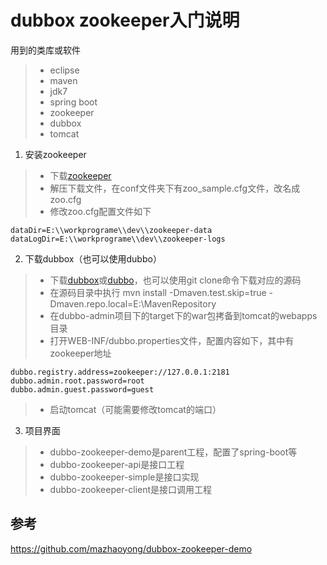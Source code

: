 dubbox zookeeper入门说明
===

用到的类库或软件

> * eclipse
> * maven
> * jdk7
> * spring boot
> * zookeeper
> * dubbox
> * tomcat

1. 安装zookeeper

> * 下载[zookeeper](http://zookeeper.apache.org/)
> * 解压下载文件，在conf文件夹下有zoo_sample.cfg文件，改名成zoo.cfg
> * 修改zoo.cfg配置文件如下
```
dataDir=E:\\workprograme\\dev\\zookeeper-data
dataLogDir=E:\\workprograme\\dev\\zookeeper-logs
```

2. 下载dubbox（也可以使用dubbo）

> * 下载[dubbox](https://github.com/dangdangdotcom/dubbox)或[dubbo](dubbo.io)，也可以使用git clone命令下载对应的源码
> * 在源码目录中执行
mvn install -Dmaven.test.skip=true -Dmaven.repo.local=E:\MavenRepository
> * 在dubbo-admin项目下的target下的war包拷备到tomcat的webapps目录
> * 打开WEB-INF/dubbo.properties文件，配置内容如下，其中有zookeeper地址
```
dubbo.registry.address=zookeeper://127.0.0.1:2181
dubbo.admin.root.password=root
dubbo.admin.guest.password=guest
```
> * 启动tomcat（可能需要修改tomcat的端口）


3. 项目界面

> * dubbo-zookeeper-demo是parent工程，配置了spring-boot等
> * dubbo-zookeeper-api是接口工程
> * dubbo-zookeeper-simple是接口实现
> * dubbo-zookeeper-client是接口调用工程


## 参考

https://github.com/mazhaoyong/dubbox-zookeeper-demo
